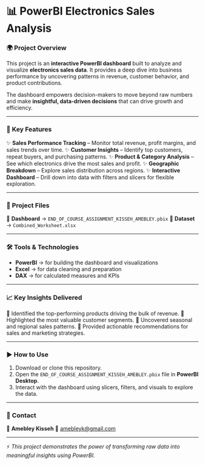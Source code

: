 
# 📊 PowerBI Electronics Sales Analysis

### 🌍 Project Overview

This project is an **interactive PowerBI dashboard** built to analyze and visualize **electronics sales data**. It provides a deep dive into business performance by uncovering patterns in revenue, customer behavior, and product contributions.

The dashboard empowers decision-makers to move beyond raw numbers and make **insightful, data-driven decisions** that can drive growth and efficiency.

---

### 🚀 Key Features

✨ **Sales Performance Tracking** – Monitor total revenue, profit margins, and sales trends over time.
✨ **Customer Insights** – Identify top customers, repeat buyers, and purchasing patterns.
✨ **Product & Category Analysis** – See which electronics drive the most sales and profit.
✨ **Geographic Breakdown** – Explore sales distribution across regions.
✨ **Interactive Dashboard** – Drill down into data with filters and slicers for flexible exploration.

---

### 📂 Project Files

📌 **Dashboard** → `END_OF_COURSE_ASSIGNMENT_KISSEH_AMEBLEY.pbix`
📌 **Dataset** → `Combined_Worksheet.xlsx`

---

### 🛠 Tools & Technologies

* **PowerBI** → for building the dashboard and visualizations
* **Excel** → for data cleaning and preparation
* **DAX** → for calculated measures and KPIs

---

### 📈 Key Insights Delivered

🔹 Identified the top-performing products driving the bulk of revenue.
🔹 Highlighted the most valuable customer segments.
🔹 Uncovered seasonal and regional sales patterns.
🔹 Provided actionable recommendations for sales and marketing strategies.

---

### ▶️ How to Use

1. Download or clone this repository.
2. Open the `END_OF_COURSE_ASSIGNMENT_KISSEH_AMEBLEY.pbix` file in **PowerBI Desktop**.
3. Interact with the dashboard using slicers, filters, and visuals to explore the data.

---

### 📧 Contact

👤 **Amebley Kisseh**
📩 [amebleyk@gmail.com](mailto:amebleyk@gmail.com)

---

⚡ *This project demonstrates the power of transforming raw data into meaningful insights using PowerBI.*


